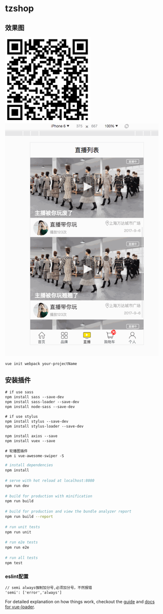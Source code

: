 # tzshop

## 效果图
![手机扫码](./code.png)
![Image text](./tzshop.gif)

```
vue init webpack your-projectName
```
## 安装插件
```
# if use sass
npm install sass --save-dev
npm install sass-loader --save-dev
npm install node-sass --save-dev

# if use stylus
npm install stylus --save-dev
npm install stylus-loader --save-dev

npm install axios --save
npm install vuex --save

# 轮播图插件
npm i vue-awesome-swiper -S
```

``` bash
# install dependencies
npm install

# serve with hot reload at localhost:8080
npm run dev

# build for production with minification
npm run build

# build for production and view the bundle analyzer report
npm run build --report

# run unit tests
npm run unit

# run e2e tests
npm run e2e

# run all tests
npm test
```

### eslint配置
```
// semi always强制加分号,必须加分号，不然报错
'semi': ['error','always']
```

For detailed explanation on how things work, checkout the [guide](http://vuejs-templates.github.io/webpack/) and [docs for vue-loader](http://vuejs.github.io/vue-loader).
